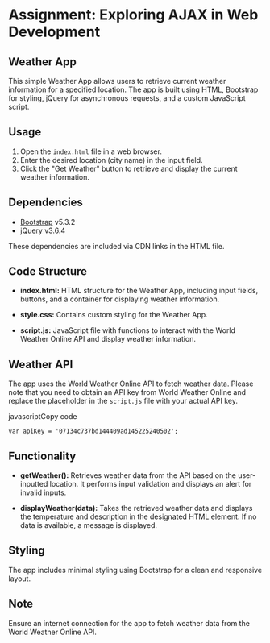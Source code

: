 
#   Assignment: Exploring AJAX in Web Development
## Weather App
This simple Weather App allows users to retrieve current weather information for a specified location. The app is built using HTML, Bootstrap for styling, jQuery for asynchronous requests, and a custom JavaScript script.

## Usage

1.  Open the `index.html` file in a web browser.
2.  Enter the desired location (city name) in the input field.
3.  Click the "Get Weather" button to retrieve and display the current weather information.

## Dependencies

-   [Bootstrap](https://getbootstrap.com/) v5.3.2
-   [jQuery](https://jquery.com/) v3.6.4

These dependencies are included via CDN links in the HTML file.

## Code Structure

-   **index.html:** HTML structure for the Weather App, including input fields, buttons, and a container for displaying weather information.
    
-   **style.css:** Contains custom styling for the Weather App.
    
-   **script.js:** JavaScript file with functions to interact with the World Weather Online API and display weather information.
    

## Weather API

The app uses the World Weather Online API to fetch weather data. Please note that you need to obtain an API key from World Weather Online and replace the placeholder in the `script.js` file with your actual API key.

javascriptCopy code

`var apiKey = '07134c737bd144409ad145225240502';` 

## Functionality

-   **getWeather():** Retrieves weather data from the API based on the user-inputted location. It performs input validation and displays an alert for invalid inputs.
    
-   **displayWeather(data):** Takes the retrieved weather data and displays the temperature and description in the designated HTML element. If no data is available, a message is displayed.
    

## Styling

The app includes minimal styling using Bootstrap for a clean and responsive layout.

## Note

Ensure an internet connection for the app to fetch weather data from the World Weather Online API.
